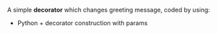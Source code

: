 <div>
    <p>A simple <b>decorator</b> which changes greeting message, coded by using:</p>
    <ul>
        <li>Python + decorator construction with params</li>
    </ul>
</div>

